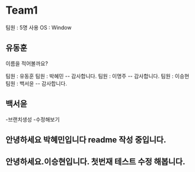 # Team1
팀원 : 5명
사용 OS : Window

## 유동훈
이름을 적어볼까요?

팀원 : 유동훈
팀원 : 박혜민 -- 감사합니다.
팀원 : 이명주 -- 감사합니다.
팀원 : 이승현
팀원 : 백서윤 -- 감사합니다.



## 백서윤
-브랜치생성
-수정해보기

## 안녕하세요 박혜민입니다 readme 작성 중입니다.

## 안녕하세요.이승현입니다. 첫번재 테스트 수정 해봅니다.





